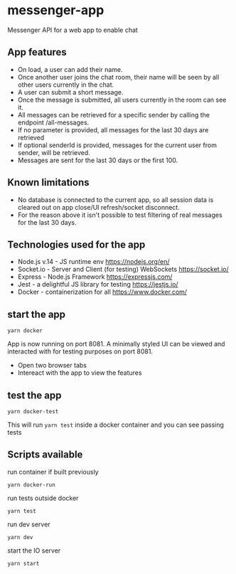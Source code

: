 # messenger-app

Messenger API for a web app to enable chat

## App features

- On load, a user can add their name.
- Once another user joins the chat room, their name will be seen by all other
  users currently in the chat.
- A user can submit a short message.
- Once the message is submitted, all users currently in the room can see it.
- All messages can be retrieved for a specific sender by calling the endpoint
  /all-messages.
- If no parameter is provided, all messages for the last 30 days are retrieved
- If optional senderId is provided, messages for the current user from sender,
  will be retrieved.
- Messages are sent for the last 30 days or the first 100.

## Known limitations

- No database is connected to the current app, so all session data is cleared out on app close/UI refresh/socket disconnect.
- For the reason above it isn't possible to test filtering of real messages for the last 30 days.

## Technologies used for the app

- Node.js v.14  - JS runtime env https://nodejs.org/en/
- Socket.io - Server and Client (for testing) WebSockets https://socket.io/
- Express - Node.js Framework https://expressjs.com/
- Jest - a delightful JS library for testing https://jestjs.io/
- Docker - containerization for all https://www.docker.com/

## start the app

```
yarn docker
```

App is now running on port 8081. A minimally styled UI can be viewed and
interacted with for testing purposes on port 8081.
- Open two browser tabs
- Intereact with the app to view the features 

## test the app

```
yarn docker-test
```

This will run `yarn test` inside a docker container and you can see passing
tests

## Scripts available
run container if built previously

```
yarn docker-run
```
run tests outside docker

```
yarn test
```
run dev server

```
yarn dev
```
start the IO server

```
yarn start
```


